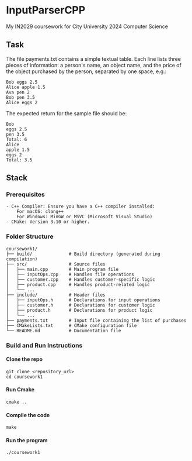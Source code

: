 # InputParserCPP

My IN2029 coursework for City University 2024 Computer Science

## Task

The file payments.txt contains a simple textual table. Each line lists three pieces of
information: a person's name, an object name, and the price of the object purchased by the person,
separated by one space, e.g.:

```
Bob eggs 2.5
Alice apple 1.5
Ava pen 2
Bob pen 3.5
Alice eggs 2
```

The expected return for the sample file should be:

```
Bob
eggs 2.5
pen 3.5
Total: 6
Alice
apple 1.5
eggs 2
Total: 3.5
```

## Stack
### Prerequisites
    - C++ Compiler: Ensure you have a C++ compiler installed:
        For macOS: clang++
        For Windows: MinGW or MSVC (Microsoft Visual Studio)
    - CMake: Version 3.10 or higher.
### Folder Structure
```
coursework1/
├── build/              # Build directory (generated during compilation)
├── src/                # Source files
│   ├── main.cpp        # Main program file
│   ├── inputOps.cpp    # Handles file operations
│   ├── customer.cpp    # Handles customer-specific logic
│   ├── product.cpp     # Handles product-related logic
│   └── ...
├── include/            # Header files
│   ├── inputOps.h      # Declarations for input operations
│   ├── customer.h      # Declarations for customer logic
│   ├── product.h       # Declarations for product logic
│   └── ...
├── payments.txt        # Input file containing the list of purchases
├── CMakeLists.txt      # CMake configuration file
└── README.md           # Documentation file
```

### Build and Run Instructions
#### Clone the repo 
```
git clone <repository_url>
cd coursework1
```
#### Run Cmake
```
cmake ..
```
#### Compile the code
```
make
```
#### Run the program
```
./coursework1
```
